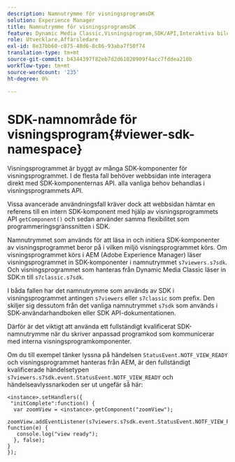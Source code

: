 ```yaml
---
description: Namnutrymme för visningsprogramsDK
solution: Experience Manager
title: Namnutrymme för visningsprogramsDK
feature: Dynamic Media Classic,Visningsprogram,SDK/API,Interaktiva bilder
role: Utvecklare,Affärsledare
exl-id: 8e37bb60-c875-48d6-8c86-93aba7f50f74
translation-type: tm+mt
source-git-commit: b4344397f82eb7d2d61020909f4acc7fddea210b
workflow-type: tm+mt
source-wordcount: '235'
ht-degree: 0%

---
```


# SDK-namnområde för visningsprogram{#viewer-sdk-namespace}

Visningsprogrammet är byggt av många SDK-komponenter för visningsprogrammet. I de flesta fall behöver webbsidan inte interagera direkt med SDK-komponenternas API. alla vanliga behov behandlas i visningsprogrammets API.

Vissa avancerade användningsfall kräver dock att webbsidan hämtar en referens till en intern SDK-komponent med hjälp av visningsprogrammets API `getComponent()` och sedan använder samma flexibilitet som programmeringsgränssnitten i SDK.

Namnutrymmet som används för att läsa in och initiera SDK-komponenter av visningsprogrammet beror på i vilken miljö visningsprogrammet körs. Om visningsprogrammet körs i AEM (Adobe Experience Manager) läser visningsprogrammet in SDK-komponenter i namnutrymmet `s7viewers.s7sdk`. Och visningsprogrammet som hanteras från Dynamic Media Classic läser in SDK:n till `s7classic.s7sdk`.

I båda fallen har det namnutrymme som används av SDK i visningsprogrammet antingen `s7viewers` eller `s7classic` som prefix. Den skiljer sig dessutom från det vanliga namnutrymmet `s7sdk` som används i SDK-användarhandboken eller SDK API-dokumentationen.

Därför är det viktigt att använda ett fullständigt kvalificerat SDK-namnutrymme när du skriver anpassad programkod som kommunicerar med interna visningsprogramkomponenter.

Om du till exempel tänker lyssna på händelsen `StatusEvent.NOTF_VIEW_READY` och visningsprogrammet hanteras från AEM, är den fullständigt kvalificerade händelsetypen `s7viewers.s7sdk.event.StatusEvent.NOTF_VIEW_READY` och händelseavlyssnarkoden ser ut ungefär så här:

```
<instance>.setHandlers({ 
 "initComplete":function() { 
  var zoomView = <instance>.getComponent("zoomView"); 
   zoomView.addEventListener(s7viewers.s7sdk.event.StatusEvent.NOTF_VIEW_READY, function(e) { 
   console.log("view ready"); 
  }, false); 
} 
});
```
